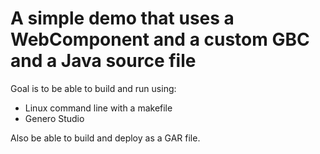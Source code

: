 # A simple demo that uses a WebComponent and a custom GBC and a Java source file

Goal is to be able to build and run using:
* Linux command line with a makefile
* Genero Studio

Also be able to build and deploy as a GAR file.
